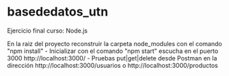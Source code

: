 # basededatos_utn
 Ejercicio final curso: Node.js
 
 En la raiz del proyecto reconstruir la carpeta node_modules con el comando "npm install" - Inicializar con el comando "npm start" escucha en el puerto 3000 http://localhost:3000/ - Pruebas put|get|delete desde Postman en la dirección http://localhost:3000/usuarios o http://localhost:3000/productos 
